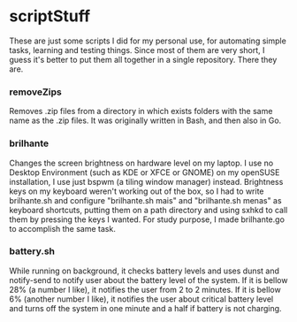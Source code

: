# scriptStuff
These are just some scripts I did for my personal use, for automating simple tasks, learning and testing things. Since most of them are very short, I guess it's better to put them all 
together in a single repository. There they are.


### removeZips
Removes .zip files from a directory in which exists folders with the same name as the .zip files. It was originally written in Bash, and then also in Go.

### brilhante
Changes the screen brightness on hardware level on my laptop. I use no Desktop 
Environment (such as KDE or XFCE or GNOME) on my openSUSE installation, I use just 
bspwm (a tiling window manager) instead. Brightness keys on my keyboard weren't 
working out of the box, so I had to write brilhante.sh and configure "brilhante.sh 
mais" and "brilhante.sh menas" as keyboard shortcuts, putting them on a path 
directory and using sxhkd to call them by pressing the keys I wanted. For study 
purpose, I made brilhante.go to accomplish the same task.

### battery.sh
While running on background, it checks battery levels and uses dunst and 
notify-send to notify user about the battery level of the system. If it is bellow 
28% (a number I like), it notifies the user from 2 to 2 minutes. If it is 
bellow 6% (another number I like), it notifies the user about critical battery 
level and turns off the system in one minute and a half if battery is not charging. 
